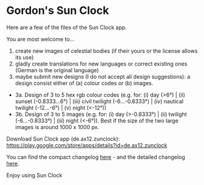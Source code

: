 # Gordon's Sun Clock

Here are a few of the files of the Sun Clock app. 

You are most welcome to... 

1. create new images of celestial bodies (if their yours or the license allows its use)
2. gladly create translations for new languages or correct existing ones (German is the original language)  
3. maybe submit new designs (I do not accept all design suggestions): a design consist either of (a) colour codes or (b) images.
- 3a. Design of 3 to 5 hex rgb colour codes (e.g. for: (i) day (>6°) | (ii) sunset (-0.8333...6°) | (iii) civil twilight (-6...-0.8333°) | (iv) nautical twilight (-12...-6°) | (v) night (<-12°))
- 3b. Design of 3 to 5 images (e.g. for: (i) day (>-0.8333°) | (ii) twilight (-6...-0.8333°) | (iii) night (<-6°)). Best if the size of the two large images is around 1000 x 1000 px. 

Download Sun Clock app (de.ax12.zunclock):
https://play.google.com/store/apps/details?id=de.ax12.zunclock

You can find the compact changelog [here](./WHATSNEW.md) - and the detailed changelog [here](./CHANGELOG.md).

Enjoy using Sun Clock




